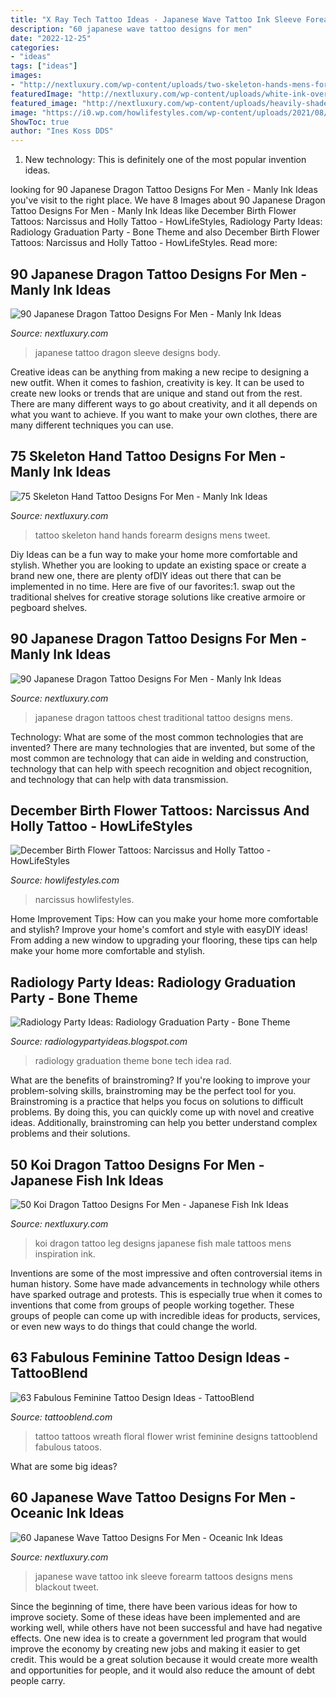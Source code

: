 ```yaml
---
title: "X Ray Tech Tattoo Ideas - Japanese Wave Tattoo Ink Sleeve Forearm Tattoos Designs Mens Blackout Tweet"
description: "60 japanese wave tattoo designs for men"
date: "2022-12-25"
categories:
- "ideas"
tags: ["ideas"]
images:
- "http://nextluxury.com/wp-content/uploads/two-skeleton-hands-mens-forearm-tattoo.jpg"
featuredImage: "http://nextluxury.com/wp-content/uploads/white-ink-over-black-ink-mens-japanese-wave-forearm-sleeve-tattoo.jpg"
featured_image: "http://nextluxury.com/wp-content/uploads/heavily-shaded-male-koi-dragon-full-leg-tattoo-inspiration.jpg"
image: "https://i0.wp.com/howlifestyles.com/wp-content/uploads/2021/08/December-Birth-Flower-Tattoos-2021080601.jpg?w=1080&amp;ssl=1"
ShowToc: true
author: "Ines Koss DDS"
---
```



1) New technology: This is definitely one of the most popular invention ideas.

	

		
looking for 90 Japanese Dragon Tattoo Designs For Men - Manly Ink Ideas you've visit to the right place. We have 8 Images about 90 Japanese Dragon Tattoo Designs For Men - Manly Ink Ideas like December Birth Flower Tattoos: Narcissus and Holly Tattoo - HowLifeStyles, Radiology Party Ideas: Radiology Graduation Party - Bone Theme and also December Birth Flower Tattoos: Narcissus and Holly Tattoo - HowLifeStyles. Read more:
		
    
## 90 Japanese Dragon Tattoo Designs For Men - Manly Ink Ideas

<img loading=lazy src="http://nextluxury.com/wp-content/uploads/gentleman-with-japanese-tattoo-of-dragon-full-sleeve-design.jpg" onerror="this.onerror=null;this.src='https://tse2.mm.bing.net/th?id=OIP.BwFKs5nrwdS4dhwZtX8DIwHaHa&amp;pid=15.1';" alt="90 Japanese Dragon Tattoo Designs For Men - Manly Ink Ideas">

_Source: nextluxury.com_

>japanese tattoo dragon sleeve designs body. 

	

Creative ideas can be anything from making a new recipe to designing a new outfit. When it comes to fashion, creativity is key. It can be used to create new looks or trends that are unique and stand out from the rest. There are many different ways to go about creativity, and it all depends on what you want to achieve. If you want to make your own clothes, there are many different techniques you can use.

    
## 75 Skeleton Hand Tattoo Designs For Men - Manly Ink Ideas

<img loading=lazy src="http://nextluxury.com/wp-content/uploads/two-skeleton-hands-mens-forearm-tattoo.jpg" onerror="this.onerror=null;this.src='https://tse4.mm.bing.net/th?id=OIP.IaHgHZ_tqzgSjIToNZlTgwHaHa&amp;pid=15.1';" alt="75 Skeleton Hand Tattoo Designs For Men - Manly Ink Ideas">

_Source: nextluxury.com_

>tattoo skeleton hand hands forearm designs mens tweet. 

	

Diy Ideas can be a fun way to make your home more comfortable and stylish. Whether you are looking to update an existing space or create a brand new one, there are plenty ofDIY ideas out there that can be implemented in no time. Here are five of our favorites:1. swap out the traditional shelves for creative storage solutions like creative armoire or pegboard shelves.
    
## 90 Japanese Dragon Tattoo Designs For Men - Manly Ink Ideas

<img loading=lazy src="http://nextluxury.com/wp-content/uploads/green-japanese-dragon-mens-upper-chest-tattoos.jpg" onerror="this.onerror=null;this.src='https://tse2.mm.bing.net/th?id=OIP.J1y_Hy5xfEqdei_pIw24qwHaHa&amp;pid=15.1';" alt="90 Japanese Dragon Tattoo Designs For Men - Manly Ink Ideas">

_Source: nextluxury.com_

>japanese dragon tattoos chest traditional tattoo designs mens. 

	

Technology: What are some of the most common technologies that are invented?
There are many technologies that are invented, but some of the most common are technology that can aide in welding and construction, technology that can help with speech recognition and object recognition, and technology that can help with data transmission.

    
## December Birth Flower Tattoos: Narcissus And Holly Tattoo - HowLifeStyles

<img loading=lazy src="https://i0.wp.com/howlifestyles.com/wp-content/uploads/2021/08/December-Birth-Flower-Tattoos-2021080601.jpg?w=1080&amp;ssl=1" onerror="this.onerror=null;this.src='https://tse2.mm.bing.net/th?id=OIP._p2L1xmesI1bEn0lX4EbqAHaJQ&amp;pid=15.1';" alt="December Birth Flower Tattoos: Narcissus and Holly Tattoo - HowLifeStyles">

_Source: howlifestyles.com_

>narcissus howlifestyles. 

	

Home Improvement Tips: How can you make your home more comfortable and stylish?
Improve your home's comfort and style with easyDIY ideas! From adding a new window to upgrading your flooring, these tips can help make your home more comfortable and stylish.

    
## Radiology Party Ideas: Radiology Graduation Party - Bone Theme

<img loading=lazy src="https://2.bp.blogspot.com/-jgCZa2sKdIk/Uc82TD5OnEI/AAAAAAAAAK0/ArhYWxXSgJ8/s1600/DSC02114.jpg" onerror="this.onerror=null;this.src='https://tse1.mm.bing.net/th?id=OIP.8uSXzqc7VUWrlRq04IPBKAHaJ4&amp;pid=15.1';" alt="Radiology Party Ideas: Radiology Graduation Party - Bone Theme">

_Source: radiologypartyideas.blogspot.com_

>radiology graduation theme bone tech idea rad. 

	

What are the benefits of brainstroming?
If you're looking to improve your problem-solving skills, brainstroming may be the perfect tool for you. Brainstroming is a practice that helps you focus on solutions to difficult problems. By doing this, you can quickly come up with novel and creative ideas. Additionally, brainstroming can help you better understand complex problems and their solutions.

    
## 50 Koi Dragon Tattoo Designs For Men - Japanese Fish Ink Ideas

<img loading=lazy src="http://nextluxury.com/wp-content/uploads/heavily-shaded-male-koi-dragon-full-leg-tattoo-inspiration.jpg" onerror="this.onerror=null;this.src='https://tse1.mm.bing.net/th?id=OIP.JibBDcRqQTkMHoAE7ye6eQHaHR&amp;pid=15.1';" alt="50 Koi Dragon Tattoo Designs For Men - Japanese Fish Ink Ideas">

_Source: nextluxury.com_

>koi dragon tattoo leg designs japanese fish male tattoos mens inspiration ink. 

	

Inventions are some of the most impressive and often controversial items in human history. Some have made advancements in technology while others have sparked outrage and protests. This is especially true when it comes to inventions that come from groups of people working together. These groups of people can come up with incredible ideas for products, services, or even new ways to do things that could change the world.

    
## 63 Fabulous Feminine Tattoo Design Ideas - TattooBlend

<img loading=lazy src="https://tattooblend.com/wp-content/uploads/2016/08/floral-wreath-tattoo.jpg" onerror="this.onerror=null;this.src='https://tse1.mm.bing.net/th?id=OIP.AA_tvi806cWVpbmMFTx7WAHaHY&amp;pid=15.1';" alt="63 Fabulous Feminine Tattoo Design Ideas - TattooBlend">

_Source: tattooblend.com_

>tattoo tattoos wreath floral flower wrist feminine designs tattooblend fabulous tatoos. 

	

What are some big ideas?
 

    
## 60 Japanese Wave Tattoo Designs For Men - Oceanic Ink Ideas

<img loading=lazy src="http://nextluxury.com/wp-content/uploads/white-ink-over-black-ink-mens-japanese-wave-forearm-sleeve-tattoo.jpg" onerror="this.onerror=null;this.src='https://tse1.mm.bing.net/th?id=OIP.t3MCEDSv4rraHI-spUYMIgHaIi&amp;pid=15.1';" alt="60 Japanese Wave Tattoo Designs For Men - Oceanic Ink Ideas">

_Source: nextluxury.com_

>japanese wave tattoo ink sleeve forearm tattoos designs mens blackout tweet. 

	

Since the beginning of time, there have been various ideas for how to improve society. Some of these ideas have been implemented and are working well, while others have not been successful and have had negative effects. One new idea is to create a government led program that would improve the economy by creating new jobs and making it easier to get credit. This would be a great solution because it would create more wealth and opportunities for people, and it would also reduce the amount of debt people carry.

